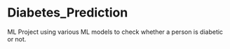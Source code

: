 # Diabetes_Prediction
ML Project using various ML models to check whether a person is diabetic or not.
